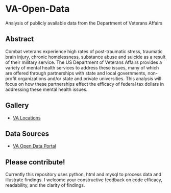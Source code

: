 # VA-Open-Data
Analysis of publicly available data from the Department of Veterans Affairs

## Abstract
Combat veterans experience high rates of post-traumatic stress, traumatic brain injury, chronic homelessness,
substance abuse and suicide as a result of their military service. The US Department of Veterans Affairs provides a 
variety of mental health services to address these issues, many of which are offered through partnerships with state and local
governments, non-profit organizations and/or state and private universities. This analysis will focus on how these partnerships
effect the efficacy of federal tax dollars in addressing these mental health issues.

## Gallery
- [VA Locations](https://leggitta.github.io/va_locations.html)

## Data Sources
- [VA Open Data Portal](https://www.va.gov/data/)

## Please contribute!
Currently this repository uses python, html and mysql to process data and illustrate findings. I welcome your constructive
feedback on code efficacy, readability, and the clarity of findings.
